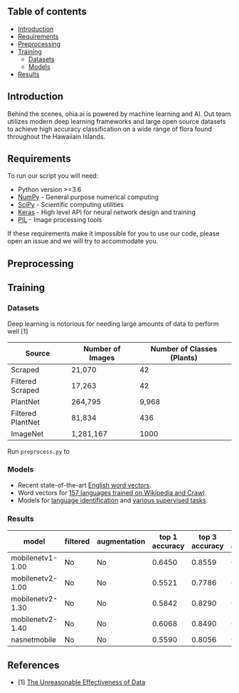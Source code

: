 
## Table of contents

* [Introduction](#introduction)
* [Requirements](#requirements)
* [Preprocessing](#requirements)
* [Training](#requirements)
   * [Datasets](#datasets)
   * [Models](#models)
* [Results](#results)


## Introduction

Behind the scenes, ohia.ai is powered by machine learning and AI.  Out team utilizes modern deep learning frameworks and large open source datasets to achieve high accuracy classification on a wide range of flora found throughout the Hawaiiain Islands.


## Requirements

To run our script you will need:

* Python version >=3.6
* [NumPy](http://www.numpy.org/) - General purpose numerical computing
* [SciPy](https://www.scipy.org/) - Scientific computing utilities
* [Keras](https://keras.io/) - High level API for neural network design and training
* [PIL](https://pillow.readthedocs.io/en/5.3.x/) - Image processing tools

If these requirements make it impossible for you to use our code, please open an issue and we will try to accommodate you.


## Preprocessing


## Training


### Datasets
Deep learning is notorious for needing large amounts of data to perform well [1]



| Source            | Number of Images | Number of Classes (Plants) |
| ----------------- | ---------------- | -------------------------- |
| Scraped           | 21,070           | 42                         |
| Filtered Scraped  | 17,263           | 42                         |
| PlantNet          | 264,795          | 9,968                      |
| Filtered PlantNet | 81,834           | 436                        |
| ImageNet          | 1,281,167        | 1000                       |


Run `preprocess.py` to 


### Models
- Recent state-of-the-art [English word vectors](https://fasttext.cc/docs/en/english-vectors.html).
- Word vectors for [157 languages trained on Wikipedia and Crawl](https://github.com/facebookresearch/fastText/blob/master/docs/crawl-vectors.md).
- Models for [language identification](https://fasttext.cc/docs/en/language-identification.html#content) and [various supervised tasks](https://fasttext.cc/docs/en/supervised-models.html#content).


### Results
|            model | filtered |  augmentation | top 1 accuracy | top 3 accuracy | top 5 accuracy |
| ---------------- | -------- | ------------- | -------------- | -------------- | -------------- |
| mobilenetv1-1.00 |       No |            No |         0.6450 |         0.8559 |         0.9219 |
| mobilenetv2-1.00 |       No |            No |         0.5521 |         0.7786 |         0.8698 |
| mobilenetv2-1.30 |       No |            No |         0.5842 |         0.8290 |         0.8993 |
| mobilenetv2-1.40 |       No |            No |         0.6068 |         0.8490 |         0.9149 |
|     nasnetmobile |       No |            No |         0.5590 |         0.8056 |         0.8854 |


## References
* [1] [The Unreasonable Effectiveness of Data](https://static.googleusercontent.com/media/research.google.com/en//pubs/archive/35179.pdf)


